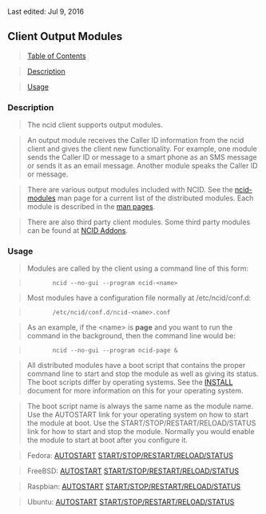 <!-- Modules.md - Removable HEADER Start -->

Last edited: Jul 9, 2016

<!-- Removable HEADER End -->

## <a name="modules_top"></a> Client Output Modules

> [Table of Contents](#doc_top)

> [Description](#modules_des) 

> [Usage](#modules_usage)

### <a name="modules_des"></a> Description

> The ncid client supports output modules.

> An output module receives the Caller ID information from the ncid 
  client and gives the client new functionality.  For example, one 
  module sends the Caller ID or message to a smart phone as an SMS 
  message or sends it as an email message. Another module speaks the 
  Caller ID or message.

> There are various output modules included with NCID. See the
  [ncid-modules](http://ncid.sourceforge.net/man/ncid-modules.7.html) 
  man page for a current list of the distributed modules. Each module is
  described in the [man pages](http://ncid.sourceforge.net/man/man.html).

> There are also third party client modules. Some third party modules 
  can be found at [NCID Addons](http://ncid.sourceforge.net/addon.html).

### <a name="modules_usage"></a> Usage

> Modules are called by the client using a command line of this form:

>            ncid --no-gui --program ncid-<name>

> Most modules have a configuration file normally at /etc/ncid/conf.d:

>            /etc/ncid/conf.d/ncid-<name>.conf


> As an example, if the &lt;name&gt; is **page** and you want to run the 
> command in the background, then the command line would be:

>            ncid --no-gui --program ncid-page &

> All distributed modules have a boot script that contains the proper command line to start and
  stop the module as well as giving its status.  The boot scripts differ by operating systems.
  See the [INSTALL](http://ncid.sourceforge.net/doc/NCID-UserManual.html#install_top)
  document for more information on this for your operating system.

> The boot script name is always the same name as the module name.  Use the AUTOSTART link for
  your operating system on how to start the module at boot.  Use the START/STOP/RESTART/RELOAD/STATUS
  link for how to start and stop the module.  Normally you would enable the module to start at
  boot after you configure it.

> Fedora: [AUTOSTART](http://ncid.sourceforge.net/doc/NCID-UserManual.html#instl_fed_as)
  [START/STOP/RESTART/RELOAD/STATUS](http://ncid.sourceforge.net/doc/NCID-UserManual.html#instl_fed_ss)

> FreeBSD: [AUTOSTART](http://ncid.sourceforge.net/doc/NCID-UserManual.html#instl_free_as)
  [START/STOP/RESTART/RELOAD/STATUS](http://ncid.sourceforge.net/doc/NCID-UserManual.html#instl_free_ss)

> Raspbian: [AUTOSTART](http://ncid.sourceforge.net/doc/NCID-UserManual.html#instl_rasp_as)
  [START/STOP/RESTART/RELOAD/STATUS](http://ncid.sourceforge.net/doc/NCID-UserManual.html#instl_rasp_ss)

> Ubuntu: [AUTOSTART](http://ncid.sourceforge.net/doc/NCID-UserManual.html#instl_ubuntu_as)
  [START/STOP/RESTART/RELOAD/STATUS](http://ncid.sourceforge.net/doc/NCID-UserManual.html#instl_ubuntu_ss)
